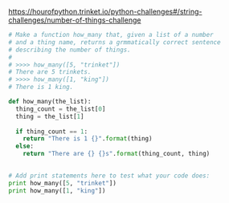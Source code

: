 https://hourofpython.trinket.io/python-challenges#/string-challenges/number-of-things-challenge

```python
# Make a function how_many that, given a list of a number
# and a thing name, returns a grmmatically correct sentence
# describing the number of things.
#
# >>>> how_many([5, "trinket"])
# There are 5 trinkets.
# >>>> how_many([1, "king"])
# There is 1 king.

def how_many(the_list):
  thing_count = the_list[0]
  thing = the_list[1]
  
  if thing_count == 1:
    return "There is 1 {}".format(thing)
  else:
    return "There are {} {}s".format(thing_count, thing)

  
# Add print statements here to test what your code does:
print how_many([5, "trinket"])
print how_many([1, "king"])
```


